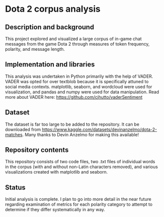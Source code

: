 
# Dota 2 corpus analysis

## Description and background
This project explored and visualized a large corpus of in-game chat messages from the game Dota 2 through measures of token frequency, polarity, and message length. 

## Implementation and libraries
This analysis was undertaken in Python primarily with the help of VADER. VADER was opted for over textblob because it is specifically attuned to social media contexts. matplotlib, seaborn, and wordcloud were used for visualization, and pandas and numpy were used for data manipulation. Read more about VADER here: https://github.com/cjhutto/vaderSentiment

## Dataset
The dataset is far too large to be added to the repository. It can be downloaded from https://www.kaggle.com/datasets/devinanzelmo/dota-2-matches. Many thanks to Devin Anzelmo for making this available!

## Repository contents
This repository consists of two code files, two .txt files of individual words in the corpus (with and without non-Latin characters removed), and various visualizations created with matplotlib and seaborn.

## Status
Initial analysis is complete. I plan to go into more detail in the near future regarding examination of metrics for each polarity category to attempt to determine if they differ systematically in any way.
